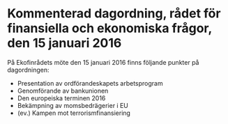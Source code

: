 # Kommenterad dagordning, rådet för finansiella och ekonomiska frågor, den 15 januari 2016

På Ekofinrådets möte den 15 januari 2016 finns följande punkter på dagordningen:

* Presentation av ordförandeskapets arbetsprogram
* Genomförande av bankunionen
* Den europeiska terminen 2016
* Bekämpning av momsbedrägerier i EU
* (ev.) Kampen mot terrorismfinansiering
